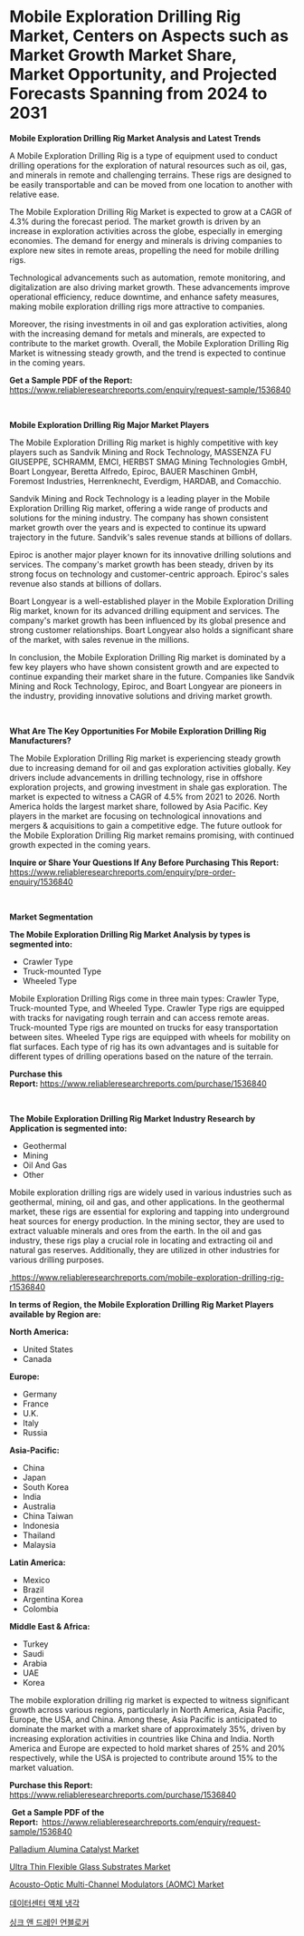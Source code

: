 <p><h1>Mobile Exploration Drilling Rig Market, Centers on Aspects such as Market Growth Market Share, Market Opportunity, and Projected Forecasts Spanning from 2024 to 2031</h1></p><p><strong>Mobile Exploration Drilling Rig Market Analysis and Latest Trends</strong></p>
<p><p>A Mobile Exploration Drilling Rig is a type of equipment used to conduct drilling operations for the exploration of natural resources such as oil, gas, and minerals in remote and challenging terrains. These rigs are designed to be easily transportable and can be moved from one location to another with relative ease.</p><p>The Mobile Exploration Drilling Rig Market is expected to grow at a CAGR of 4.3% during the forecast period. The market growth is driven by an increase in exploration activities across the globe, especially in emerging economies. The demand for energy and minerals is driving companies to explore new sites in remote areas, propelling the need for mobile drilling rigs.</p><p>Technological advancements such as automation, remote monitoring, and digitalization are also driving market growth. These advancements improve operational efficiency, reduce downtime, and enhance safety measures, making mobile exploration drilling rigs more attractive to companies.</p><p>Moreover, the rising investments in oil and gas exploration activities, along with the increasing demand for metals and minerals, are expected to contribute to the market growth. Overall, the Mobile Exploration Drilling Rig Market is witnessing steady growth, and the trend is expected to continue in the coming years.</p></p>
<p><strong>Get a Sample PDF of the Report:&nbsp;</strong> <a href="https://www.reliableresearchreports.com/enquiry/request-sample/1536840">https://www.reliableresearchreports.com/enquiry/request-sample/1536840</a></p>
<p>&nbsp;</p>
<p><strong>Mobile Exploration Drilling Rig Major Market Players</strong></p>
<p><p>The Mobile Exploration Drilling Rig market is highly competitive with key players such as Sandvik Mining and Rock Technology, MASSENZA FU GIUSEPPE, SCHRAMM, EMCI, HERBST SMAG Mining Technologies GmbH, Boart Longyear, Beretta Alfredo, Epiroc, BAUER Maschinen GmbH, Foremost Industries, Herrenknecht, Everdigm, HARDAB, and Comacchio.</p><p>Sandvik Mining and Rock Technology is a leading player in the Mobile Exploration Drilling Rig market, offering a wide range of products and solutions for the mining industry. The company has shown consistent market growth over the years and is expected to continue its upward trajectory in the future. Sandvik's sales revenue stands at billions of dollars.</p><p>Epiroc is another major player known for its innovative drilling solutions and services. The company's market growth has been steady, driven by its strong focus on technology and customer-centric approach. Epiroc's sales revenue also stands at billions of dollars.</p><p>Boart Longyear is a well-established player in the Mobile Exploration Drilling Rig market, known for its advanced drilling equipment and services. The company's market growth has been influenced by its global presence and strong customer relationships. Boart Longyear also holds a significant share of the market, with sales revenue in the millions.</p><p>In conclusion, the Mobile Exploration Drilling Rig market is dominated by a few key players who have shown consistent growth and are expected to continue expanding their market share in the future. Companies like Sandvik Mining and Rock Technology, Epiroc, and Boart Longyear are pioneers in the industry, providing innovative solutions and driving market growth.</p></p>
<p>&nbsp;</p>
<p><strong>What Are The Key Opportunities For Mobile Exploration Drilling Rig Manufacturers?</strong></p>
<p><p>The Mobile Exploration Drilling Rig market is experiencing steady growth due to increasing demand for oil and gas exploration activities globally. Key drivers include advancements in drilling technology, rise in offshore exploration projects, and growing investment in shale gas exploration. The market is expected to witness a CAGR of 4.5% from 2021 to 2026. North America holds the largest market share, followed by Asia Pacific. Key players in the market are focusing on technological innovations and mergers & acquisitions to gain a competitive edge. The future outlook for the Mobile Exploration Drilling Rig market remains promising, with continued growth expected in the coming years.</p></p>
<p><strong>Inquire or Share Your Questions If Any Before Purchasing This Report:</strong> <a href="https://www.reliableresearchreports.com/enquiry/pre-order-enquiry/1536840">https://www.reliableresearchreports.com/enquiry/pre-order-enquiry/1536840</a></p>
<p>&nbsp;</p>
<p><strong>Market Segmentation</strong></p>
<p><strong>The Mobile Exploration Drilling Rig Market Analysis by types is segmented into:</strong></p>
<p><ul><li>Crawler Type</li><li>Truck-mounted Type</li><li>Wheeled Type</li></ul></p>
<p><p>Mobile Exploration Drilling Rigs come in three main types: Crawler Type, Truck-mounted Type, and Wheeled Type. Crawler Type rigs are equipped with tracks for navigating rough terrain and can access remote areas. Truck-mounted Type rigs are mounted on trucks for easy transportation between sites. Wheeled Type rigs are equipped with wheels for mobility on flat surfaces. Each type of rig has its own advantages and is suitable for different types of drilling operations based on the nature of the terrain.</p></p>
<p><strong>Purchase this Report:&nbsp;</strong><a href="https://www.reliableresearchreports.com/purchase/1536840">https://www.reliableresearchreports.com/purchase/1536840</a></p>
<p>&nbsp;</p>
<p><strong>The Mobile Exploration Drilling Rig Market Industry Research by Application is segmented into:</strong></p>
<p><ul><li>Geothermal</li><li>Mining</li><li>Oil And Gas</li><li>Other</li></ul></p>
<p><p>Mobile exploration drilling rigs are widely used in various industries such as geothermal, mining, oil and gas, and other applications. In the geothermal market, these rigs are essential for exploring and tapping into underground heat sources for energy production. In the mining sector, they are used to extract valuable minerals and ores from the earth. In the oil and gas industry, these rigs play a crucial role in locating and extracting oil and natural gas reserves. Additionally, they are utilized in other industries for various drilling purposes.</p></p>
<p><a href="https://www.reliableresearchreports.com/mobile-exploration-drilling-rig-r1536840">&nbsp;https://www.reliableresearchreports.com/mobile-exploration-drilling-rig-r1536840</a></p>
<p><strong>In terms of Region, the Mobile Exploration Drilling Rig Market Players available by Region are:</strong></p>
<p>
    <p> <strong> North America: </strong>
        <ul>
            <li>United States</li>
            <li>Canada</li>
        </ul>
        </p> 
    <p> <strong> Europe: </strong>
        <ul>
            <li>Germany</li>
            <li>France</li>
            <li>U.K.</li>
            <li>Italy</li>
            <li>Russia</li>
        </ul>
        </p> 
    <p> <strong> Asia-Pacific: </strong>
        <ul>
            <li>China</li>
            <li>Japan</li>
            <li>South Korea</li>
            <li>India</li>
            <li>Australia</li>
            <li>China Taiwan</li>
            <li>Indonesia</li>
            <li>Thailand</li>
            <li>Malaysia</li>
        </ul>
        </p> 
    <p> <strong> Latin America: </strong>
        <ul>
            <li>Mexico</li>
            <li>Brazil</li>
            <li>Argentina Korea</li>
            <li>Colombia</li>
        </ul>
        </p> 
    <p> <strong> Middle East & Africa: </strong>
        <ul>
            <li>Turkey</li>
            <li>Saudi</li>
            <li>Arabia</li>
            <li>UAE</li>
            <li>Korea</li>
        </ul>
    </p>
    </p>
<p><p>The mobile exploration drilling rig market is expected to witness significant growth across various regions, particularly in North America, Asia Pacific, Europe, the USA, and China. Among these, Asia Pacific is anticipated to dominate the market with a market share of approximately 35%, driven by increasing exploration activities in countries like China and India. North America and Europe are expected to hold market shares of 25% and 20% respectively, while the USA is projected to contribute around 15% to the market valuation.</p></p>
<p><strong>Purchase this Report: </strong><a href="https://www.reliableresearchreports.com/purchase/1536840">https://www.reliableresearchreports.com/purchase/1536840</a></p>
<p>&nbsp;<strong>Get a Sample PDF of the Report:&nbsp;&nbsp;</strong><a href="https://www.reliableresearchreports.com/enquiry/request-sample/1536840">https://www.reliableresearchreports.com/enquiry/request-sample/1536840</a></p>
<p><strong></strong></p>
<p><p><a href="https://issuu.com/reportprime-2/docs/palladium-alumina-catalyst-market-size-2030.pptx">Palladium Alumina Catalyst Market</a></p><p><a href="https://issuu.com/reportprime-2/docs/ultra-thin-flexible-glass-substrates-market-size-2">Ultra Thin Flexible Glass Substrates Market</a></p><p><a href="https://github.com/jsmusil/Market-Research-Report-List-3/blob/main/acousto-optic-multi-channel-modulators-aomc-market.md">Acousto-Optic Multi-Channel Modulators (AOMC) Market</a></p><p><a href="https://github.com/Penelolack456456/Market-Research-Report-List-1/blob/main/754378337210.md">데이터센터 액체 냉각</a></p><p><a href="https://medium.com/@ishacian.georges/%EC%8B%B1%ED%81%AC-amp-%EB%B0%B0%EC%88%98%EA%B4%80-%EC%9E%A5%EC%95%A0%EB%AC%BC-%EC%A0%9C%EA%B1%B0%EC%A0%9C-%EC%8B%9C%EC%9E%A5-%EA%B7%9C%EB%AA%A8-cagr-%EC%B6%94%EC%84%B8-2024-2030-b75a5f149db1">싱크 앤 드레인 언블로커</a></p></p>